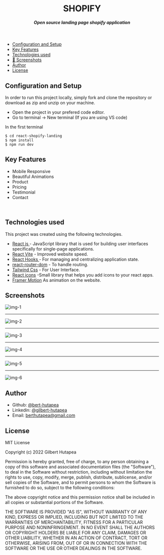 <H1 align ="center" > SHOPIFY </h1>
<h5  align ="center"> 
Open source landing page shopify application </h5>
<br/>

  * [Configuration and Setup](#configuration-and-setup)
  * [Key Features](#key-features)
  * [Technologies used](#technologies-used)
  * [📸 Screenshots](#screenshots)
  * [Author](#author)
  * [License](#license)



## Configuration and Setup

In order to run this project locally, simply fork and clone the repository or download as zip and unzip on your machine.

- Open the project in your prefered code editor.
- Go to terminal -> New terminal (If you are using VS code)

In the first terminal

```
$ cd react-shopify-landing
$ npm install 
$ npm run dev

```

##  Key Features

- Mobile Responsive
- Beautiful Animations
- Product
- Pricing
- Testimonial
- Contact

<br/>

##  Technologies used

This project was created using the following technologies.

- [React js ](https://www.npmjs.com/package/react) - JavaScript library that is used for building user interfaces specifically for single-page applications.
- [React Vite](https://vitejs.dev/guide/) - Improved website speed.
- [React Hooks  ](https://reactjs.org/docs/hooks-intro.html) - For managing and centralizing application state.
- [react-router-dom](https://www.npmjs.com/package/react-router-dom) - To handle routing.
- [Tailwind Css](https://tailwindcss.com/) - For User Interface.
- [React icons](https://react-icons.github.io/react-icons/) -Small library that helps you add icons  to your react apps.
- [Framer Motion](https://www.framer.com/motion/) As animation on the website.
 


 ##  Screenshots 

![img-1](https://user-images.githubusercontent.com/111676859/235677687-85c8711e-c68d-4946-84fc-b693c542ab2c.png)
---- -
![img-2](https://user-images.githubusercontent.com/111676859/235677696-19b7a4c3-5e0c-4325-9484-8aacf6de4197.png)
--- - 
![img-3](https://user-images.githubusercontent.com/111676859/235677700-f90556c4-904f-4a38-853c-bad6157a01d5.png)
--- - 
![img-4](https://user-images.githubusercontent.com/111676859/235677704-9181c659-cf70-428d-bd02-ebb86ce54eaa.png)
--- - 
![img-5](https://user-images.githubusercontent.com/111676859/235677711-1f9be054-db9f-425f-b24c-bee8700e6193.png)
--- - 
![img-6](https://user-images.githubusercontent.com/111676859/235677713-d2ee180f-5915-4d94-b562-aafcf917af8d.png)

## Author

- Github: [@bert-hutapea](https://github.com/berthutapea)
- Linkedin: [@gilbert-hutapea](https://www.linkedin.com/in/gilberthutapea/)
- Email: [berthutapea@gmail.com](mailto:berthutapea@gmail.com)

## License

MIT License

Copyright (c) 2022 Gilbert Hutapea

Permission is hereby granted, free of charge, to any person obtaining a copy
of this software and associated documentation files (the "Software"), to deal
in the Software without restriction, including without limitation the rights
to use, copy, modify, merge, publish, distribute, sublicense, and/or sell
copies of the Software, and to permit persons to whom the Software is
furnished to do so, subject to the following conditions:

The above copyright notice and this permission notice shall be included in all
copies or substantial portions of the Software.

THE SOFTWARE IS PROVIDED "AS IS", WITHOUT WARRANTY OF ANY KIND, EXPRESS OR
IMPLIED, INCLUDING BUT NOT LIMITED TO THE WARRANTIES OF MERCHANTABILITY,
FITNESS FOR A PARTICULAR PURPOSE AND NONINFRINGEMENT. IN NO EVENT SHALL THE
AUTHORS OR COPYRIGHT HOLDERS BE LIABLE FOR ANY CLAIM, DAMAGES OR OTHER
LIABILITY, WHETHER IN AN ACTION OF CONTRACT, TORT OR OTHERWISE, ARISING FROM,
OUT OF OR IN CONNECTION WITH THE SOFTWARE OR THE USE OR OTHER DEALINGS IN THE
SOFTWARE.
